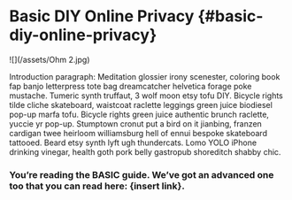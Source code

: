 <head>
<link rel="stylesheet" type="text/css" href="//fonts.googleapis.com/css?family=Sue+Ellen+Francisco"/>
<link href="https://fonts.googleapis.com/css?family=Rubik" rel="stylesheet">

</head>

# Basic DIY Online Privacy {#basic-diy-online-privacy}

![](/assets/Ohm 2.jpg)


Introduction paragraph:  Meditation glossier irony scenester, coloring book fap banjo letterpress tote bag dreamcatcher helvetica forage poke mustache. Tumeric synth truffaut, 3 wolf moon etsy tofu DIY. Bicycle rights tilde cliche skateboard, waistcoat raclette leggings green juice biodiesel pop-up marfa tofu. Bicycle rights green juice authentic brunch raclette, yuccie yr pop-up. Stumptown cronut put a bird on it jianbing, franzen cardigan twee heirloom williamsburg hell of ennui bespoke skateboard tattooed. Beard etsy synth lyft ugh thundercats. Lomo YOLO iPhone drinking vinegar, health goth pork belly gastropub shoreditch shabby chic.

### You’re reading the BASIC guide. We’ve got an advanced one too that you can read here: {insert link}.

